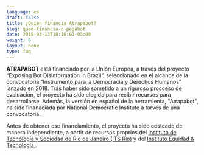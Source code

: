 ```yaml
---
language: es
draft: false
title: ¿Quién financia Atrapabot?
slug: quem-financia-o-pegabot
date: 2018-03-13T18:10:01-03:00
weight: 6
layout: none
type: faq
---
```

**ATRAPABOT** está financiado por la Unión Europea, a través del proyecto “Exposing Bot Disinformation in Brazil”, seleccionado en el alcance de la convocatoria “Instrumento para la Democracia y Derechos Humanos” lanzado en 2018. Trás haber sido sometido a un riguroso procceso de evaluación, el proyecto ha sido elegido para recibir recursos para desarrollarse. Además, la versión en español de la herramienta, "Atrapabot", ha sido finanaciada por National Democratic Institute a tarvés de una convocatoria.

Antes de obtener ese financiamiento, el proyecto ha sido costeado de manera independiente, a partir de recursos proprios del [Instituto de Tecnología y Sociedad de Río de Janeiro (ITS Rio)](https://itsrio.org/) y del [Instituto Equidad & Tecnología ](https://tecnologiaequidade.org.br/).